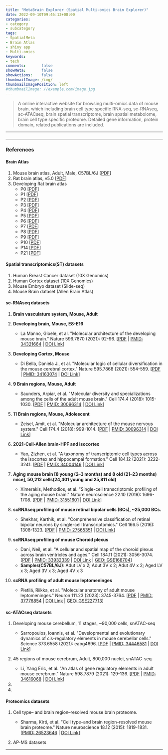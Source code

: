```yaml
---
title: "MetaBrain Explorer (Spatial Multi-omics Brain Explorer)"
date: 2022-09-10T09:46:13+08:00
categories:
- category
- subcategory
tags:
- SpatialMeta
- Brain Atlas
- shiny app
- Multi-omics
keywords:
- tech
comments:       false
showMeta:       false
showActions:    false
thumbnailImage: /img/
thumbnailImagePosition: left
#thumbnailImage: //example.com/image.jpg
---
```


> A online interactive website for browsing multi-omics data of mouse brain, which including brain cell type specific RNA-seq, sc-RNAseq, sc-ATACseq, brain spatial transcriptome, brain spatial metabolome, brain cell type specific proteome. Detailed gene information, protein domain, related publications are included.

<!--more-->

---
### 




---
### References

#### Brain Atlas
1. Mouse brain atlas, Adult, Male, C57BL/6J [[PDF](https://pkueducn-my.sharepoint.com/:b:/g/personal/lijun0705_pku_edu_cn/EU52M0jlmw5JmAPEhyOf6i0B2AOQIwNkJFjv5Prfu9pGYw?e=7dCyUM)]
2. Rat brain atlas, v5.0 [[PDF](https://pkueducn-my.sharepoint.com/:b:/g/personal/lijun0705_pku_edu_cn/EbWQDRv7medPs__yyEA4R2QB6PzbYR70OATcisI0JwHtyw?e=keYTc6)]
3. Developing Rat brain atlas
    - P0 [[PDF](https://pkueducn-my.sharepoint.com/:b:/g/personal/lijun0705_pku_edu_cn/EagOjukPClpDoqnaxN13FfwBrpbg0tH4iZwfrPlRUdhK6w?e=f56v6G)]
    - P1 [[PDF](https://pkueducn-my.sharepoint.com/:b:/g/personal/lijun0705_pku_edu_cn/EbTarUI2xntFhbdX7YmX_NEB1n6Kkd2xkiIuFT4PNUbqbg?e=wvc1S5)]
    - P2 [[PDF](https://pkueducn-my.sharepoint.com/:b:/g/personal/lijun0705_pku_edu_cn/EbMWu7I28IpGvAT01OYLjbsBHBlZZ7Bsi7WtSHqE643LTw?e=4NUAS8)]
    - P3 [[PDF](https://pkueducn-my.sharepoint.com/:b:/g/personal/lijun0705_pku_edu_cn/EZxNQZqdgQ1KkStayyZs8ysBU1zQVfpcE-5Dl2X1OcQZGQ?e=vCOYle)]
    - P4 [[PDF](https://pkueducn-my.sharepoint.com/:b:/g/personal/lijun0705_pku_edu_cn/EcCAnuEVF9lLl2LB3gi7qo4B11uXXUfavtWcfxwE-iF65Q?e=6oO3x2)]
    - P5 [[PDF](https://pkueducn-my.sharepoint.com/:b:/g/personal/lijun0705_pku_edu_cn/EX36QZBjaaVOh8-N3DXbECkBLavk7nfeQdGw3y5T38TYYw?e=lbQI6P)]
    - P6 [[PDF](https://pkueducn-my.sharepoint.com/:b:/g/personal/lijun0705_pku_edu_cn/EQ1EF2tXXZ9Bg2ekW-jnwCYBhWdQPbJzzacAh9F_6MowVQ?e=JhuiRR)]
    - P7 [[PDF](https://pkueducn-my.sharepoint.com/:b:/g/personal/lijun0705_pku_edu_cn/EX6U5BcjxTVPkvOn4t2KFqMBxSxaIWoN0NMpRhrGRiGboQ?e=Cfy22R)]
    - P8 [[PDF](https://pkueducn-my.sharepoint.com/:b:/g/personal/lijun0705_pku_edu_cn/EdhdOc14g7hLiVM3mEA_pfcBHHLofFozJk5ZW9MXf4aE8A?e=ivzZsU)]
    - P9 [[PDF](https://pkueducn-my.sharepoint.com/:b:/g/personal/lijun0705_pku_edu_cn/Ee_JVj4f8vRDoq-_qDEW2NEBFhmzQnN7IWw9TYF929WRog?e=Ntj91d)]
    - P10 [[PDF](https://pkueducn-my.sharepoint.com/:b:/g/personal/lijun0705_pku_edu_cn/EaCJEEmuUddKvMckzO4NVdoBdN1rJhRmzDEL751r2-TI_Q?e=8b4H2Q)]
    - P14 [[PDF](https://pkueducn-my.sharepoint.com/:b:/g/personal/lijun0705_pku_edu_cn/Eb7Hx2y17whHqWo-3LDpzskBlrlKEHgmhZrFZsxxRAkFLg?e=KiRo6X)]
    - P21 [[PDF](https://pkueducn-my.sharepoint.com/:b:/g/personal/lijun0705_pku_edu_cn/EUrRbywsZitCtGdFFJwxzSYBo1iHl4GMrssRxiOyOVh3Tw?e=2kVpHJ)]



#### Spatial transcriptomics(ST) datasets
1. Human Breast Cancer dataset (10X Genomics)
2. Human Cortex dataset (10X Genomics)
3. Mouse Embryo dataset (Slide-seq)
4. Mouse Brain dataset (Allen Brain Atlas)




#### sc-RNAseq datasets
1. **Brain vasculature system, Mouse, Adult**




2. **Developing brain, Mouse, E8-E16**
    - La Manno, Gioele, et al. "Molecular architecture of the developing mouse brain." Nature 596.7870 (2021): 92-96. [[PDF](https://pkueducn-my.sharepoint.com/:b:/g/personal/lijun0705_pku_edu_cn/EUys66UY2qJGrmdAzz2Q_l0B1lq3s6cBZydWt1O7W9TG_A?e=uvgDRR) | [PMID: 34321664](https://pubmed.ncbi.nlm.nih.gov/34321664/) | [DOI Link](https://doi.org/10.1038/s41586-021-03775-x)]
    
3. **Developing Cortex, Mouse**
    - Di Bella, Daniela J., et al. "Molecular logic of cellular diversification in the mouse cerebral cortex." Nature 595.7868 (2021): 554-559. [[PDF](https://pkueducn-my.sharepoint.com/:b:/g/personal/lijun0705_pku_edu_cn/Ee9YuhYUo8FFr_-fQcssEpUBUktL_0LyZHg7VO2cPcJ4oA?e=4S1tdf) | [PMID: 34163074](https://pubmed.ncbi.nlm.nih.gov/34163074/) | [DOI Link](https://doi.org/10.1038/s41586-021-03670-5)]

4. **9 Brain regions, Mouse, Adult**
    - Saunders, Arpiar, et al. "Molecular diversity and specializations among the cells of the adult mouse brain." Cell 174.4 (2018): 1015-1030. [[PDF](https://pkueducn-my.sharepoint.com/:b:/g/personal/lijun0705_pku_edu_cn/EVT_hw8h5ytHqq_nYYXs6h4BRA4zP-M5wc95_U1yL6QuPQ?e=qL8Jvo) | [PMID: 30096314](https://pubmed.ncbi.nlm.nih.gov/30096314/) | [DOI Link](https://doi.org/10.1016/j.cell.2018.06.021)]
    
5. **11 Brain regions, Mouse, Adolescent**
    - Zeisel, Amit, et al. "Molecular architecture of the mouse nervous system." Cell 174.4 (2018): 999-1014. [[PDF](https://pkueducn-my.sharepoint.com/:b:/g/personal/lijun0705_pku_edu_cn/EXEbgkfQHcVNuhio5-wW7HYByv9j2zBGk4ILN9wXdx_a9w?e=8d8gS8) | [PMID: 30096314](https://pubmed.ncbi.nlm.nih.gov/30096314/) | [DOI Link](https://doi.org/10.1016/j.cell.2018.06.021)]
    
6. **2021-Cell-Allen brain-HPF and isocortex**
    - Yao, Zizhen, et al. "A taxonomy of transcriptomic cell types across the isocortex and hippocampal formation." Cell 184.12 (2021): 3222-3241. [[PDF](https://pkueducn-my.sharepoint.com/:b:/g/personal/lijun0705_pku_edu_cn/EddKYAm5NjVItXKLm10hTZ0BlCrXE8Bi_8y_RilmbW1zPw?e=0SEVUi) | [PMID: 34004146](https://pubmed.ncbi.nlm.nih.gov/34004146/) | [DOI Link](https://doi.org/10.1016/j.cell.2021.04.021)]
    
7. **Aging mouse brain [8 young
(2–3 months) and 8 old (21–23 months) mice], 50,212 cells(24,401 young and 25,811 old)**
    - Ximerakis, Methodios, et al. "Single-cell transcriptomic profiling of the aging mouse brain." Nature neuroscience 22.10 (2019): 1696-1708. [[PDF](https://pkueducn-my.sharepoint.com/:b:/g/personal/lijun0705_pku_edu_cn/Edtqg9wHakdIkCrjC3W75doBS3ezijbDgNali9M1tWc_Nw?e=XLpADE) | [PMID: 31551601](https://pubmed.ncbi.nlm.nih.gov/31551601/) | [DOI Link](https://doi.org/10.1038/s41593-019-0491-3)]

8. **scRNAseq profiling of mouse retinal bipolar cells (BCs), ~25,000 BCs.**
    - Shekhar, Karthik, et al. "Comprehensive classification of retinal bipolar neurons by single-cell transcriptomics." Cell 166.5 (2016): 1308-1323. [[PDF](https://www.sciencedirect.com/science/article/pii/S0092867416310078/pdfft?md5=d36f525f5046cf02785f4b55f0271cbe&pid=1-s2.0-S0092867416310078-main.pdf) | [PMID: 27565351](https://pubmed.ncbi.nlm.nih.gov/27565351/) | [DOI Link](https://doi.org/10.1016/j.cell.2016.07.054)]

9. **scRNAseq profiling of mouse Choroid plexus**
    - Dani, Neil, et al. "A cellular and spatial map of the choroid plexus across brain ventricles and ages." Cell 184.11 (2021): 3056-3074.[[PDF](https://www.cell.com/action/showPdf?pii=S0092-8674%2821%2900438-4) | [PMID: 33932339](https://pubmed.ncbi.nlm.nih.gov/33932339/) | [DOI Link](https://doi.org/10.1016/j.cell.2021.04.003) | [GEO: GSE168704](https://www.ncbi.nlm.nih.gov/geo/query/acc.cgi?acc=GSE168704)]
    - **Samples(C57BL/6J)**: Adut LV x 2; Adut 3V x 2; Adut 4V x 2; Aged LV x 3; Aged 3V x 3; Aged 4V x 3


10. **scRNA profiling of adult mouse leptomeninges**
    - Pietilä, Riikka, et al. "Molecular anatomy of adult mouse leptomeninges." Neuron 111.23 (2023): 3745-3764. [[PDF](https://www.cell.com/action/showPdf?pii=S0896-6273%2823%2900666-9) | [PMID: 37776854](https://pubmed.ncbi.nlm.nih.gov/37776854/) | [DOI Link](https://doi.org/10.1016/j.neuron.2023.09.002) | [GEO: GSE227713](https://www.ncbi.nlm.nih.gov/geo/query/acc.cgi?acc=GSE227713)]
   


#### sc-ATACseq datasets
1. Developing mouse cerebellum, 11 stages, ~90,000 cells, snATAC-seq 
    - Sarropoulos, Ioannis, et al. "Developmental and evolutionary dynamics of cis-regulatory elements in mouse cerebellar cells." Science 373.6558 (2021): eabg4696. [[PDF](https://www.ncbi.nlm.nih.gov/pmc/articles/PMC7611596/pdf/EMS132835.pdf) | [PMID: 34446581](https://pubmed.ncbi.nlm.nih.gov/34446581/) | [DOI Link](https://doi.org/10.1126/science.abg4696)]
    
2. 45 regions of mouse cerebrum, Adult, 800,000 nuclei, snATAC-seq 
    - Li, Yang Eric, et al. "An atlas of gene regulatory elements in adult mouse cerebrum." Nature 598.7879 (2021): 129-136. [[PDF](https://www.ncbi.nlm.nih.gov/pmc/articles/PMC8494637/pdf/41586_2021_Article_3604.pdf) | [PMID: 34616068](https://pubmed.ncbi.nlm.nih.gov/34616068/) | [DOI Link](https://doi.org/10.1038/s41586-021-03604-1)]
3. 
4. 




#### Proteomics datasets
1. Cell type– and brain region–resolved mouse brain proteome.
    - Sharma, Kirti, et al. "Cell type–and brain region–resolved mouse brain proteome." Nature neuroscience 18.12 (2015): 1819-1831. [[PMID: 26523646](https://pubmed.ncbi.nlm.nih.gov/26523646/) | [DOI Link](https://doi.org/10.1038/nn.4160)]


2. AP-MS datasets




---